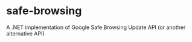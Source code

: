 # safe-browsing
A .NET implementation of Google Safe Browsing Update API (or another alternative API)
